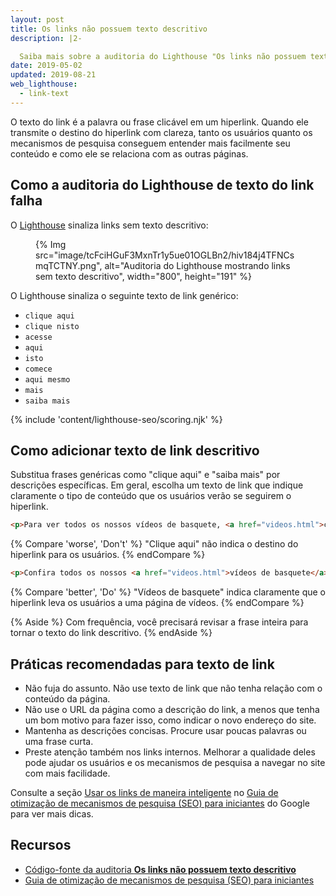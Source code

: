 ```yaml
---
layout: post
title: Os links não possuem texto descritivo
description: |2-

  Saiba mais sobre a auditoria do Lighthouse "Os links não possuem texto descritivo".
date: 2019-05-02
updated: 2019-08-21
web_lighthouse:
  - link-text
---
```


O texto do link é a palavra ou frase clicável em um hiperlink. Quando ele transmite o destino do hiperlink com clareza, tanto os usuários quanto os mecanismos de pesquisa conseguem entender mais facilmente seu conteúdo e como ele se relaciona com as outras páginas.

## Como a auditoria do Lighthouse de texto do link falha

O [Lighthouse](https://developer.chrome.com/docs/lighthouse/overview/) sinaliza links sem texto descritivo:

<figure>{% Img src="image/tcFciHGuF3MxnTr1y5ue01OGLBn2/hiv184j4TFNCsmqTCTNY.png", alt="Auditoria do Lighthouse mostrando links sem texto descritivo", width="800", height="191" %}</figure>

O Lighthouse sinaliza o seguinte texto de link genérico:

- `clique aqui`
- `clique nisto`
- `acesse`
- `aqui`
- `isto`
- `comece`
- `aqui mesmo`
- `mais`
- `saiba mais`

{% include 'content/lighthouse-seo/scoring.njk' %}

## Como adicionar texto de link descritivo

Substitua frases genéricas como "clique aqui" e "saiba mais" por descrições específicas. Em geral, escolha um texto de link que indique claramente o tipo de conteúdo que os usuários verão se seguirem o hiperlink.

```html
<p>Para ver todos os nossos vídeos de basquete, <a href="videos.html">clique aqui</a>.</p>
```

{% Compare 'worse', 'Don\'t' %} "Clique aqui" não indica o destino do hiperlink para os usuários. {% endCompare %}

```html
<p>Confira todos os nossos <a href="videos.html">vídeos de basquete</a>.</p>
```

{% Compare 'better', 'Do' %} "Vídeos de basquete" indica claramente que o hiperlink leva os usuários a uma página de vídeos. {% endCompare %}

{% Aside %} Com frequência, você precisará revisar a frase inteira para tornar o texto do link descritivo. {% endAside %}

## Práticas recomendadas para texto de link

- Não fuja do assunto. Não use texto de link que não tenha relação com o conteúdo da página.
- Não use o URL da página como a descrição do link, a menos que tenha um bom motivo para fazer isso, como indicar o novo endereço do site.
- Mantenha as descrições concisas. Procure usar poucas palavras ou uma frase curta.
- Preste atenção também nos links internos. Melhorar a qualidade deles pode ajudar os usuários e os mecanismos de pesquisa a navegar no site com mais facilidade.

Consulte a seção [Usar os links de maneira inteligente](https://support.google.com/webmasters/answer/7451184#uselinkswisely) no [Guia de otimização de mecanismos de pesquisa (SEO) para iniciantes](https://support.google.com/webmasters/answer/7451184) do Google para ver mais dicas.

## Recursos

- [Código-fonte da auditoria **Os links não possuem texto descritivo**](https://github.com/GoogleChrome/lighthouse/blob/master/lighthouse-core/audits/seo/link-text.js)
- [Guia de otimização de mecanismos de pesquisa (SEO) para iniciantes](https://support.google.com/webmasters/answer/7451184)
